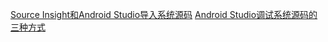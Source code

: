 [Source Insight和Android Studio导入系统源码](http://liuwangshu.cn/framework/aosp/4-import-aosp.html)
[Android Studio调试系统源码的三种方式](http://liuwangshu.cn/framework/aosp/5-debug-aosp.html)